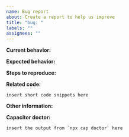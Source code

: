 ```yaml
---
name: Bug report
about: Create a report to help us improve
title: "bug: "
labels: ""
assignees: ""
---
```


**Current behavior:**
<!-- Describe how the bug manifests. -->



**Expected behavior:**
<!-- Describe what the behavior would be without the bug. -->



**Steps to reproduce:**
<!-- Please explain the steps required to reproduce the issue. -->



**Related code:**
<!-- Code which helps to reproduce or better understand the issue. -->

```
insert short code snippets here
```

**Other information:**
<!-- List any other information that is relevant to your issue. Stack traces, screenshots, related issues, etc. -->



**Capacitor doctor:**
<!-- Run `npx cap doctor` in a terminal and paste the output below. -->

```
insert the output from `npx cap doctor` here
```
